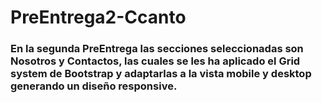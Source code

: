# PreEntrega2-Ccanto
### En la segunda PreEntrega las secciones seleccionadas son Nosotros y Contactos, las cuales se les ha aplicado el Grid system de Bootstrap y adaptarlas a la vista mobile y desktop generando un diseño responsive.

